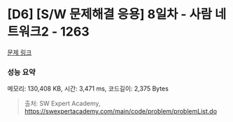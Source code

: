 # [D6] [S/W 문제해결 응용] 8일차 - 사람 네트워크2 - 1263 

[문제 링크](https://swexpertacademy.com/main/code/problem/problemDetail.do?contestProbId=AV18P2B6Iu8CFAZN) 

### 성능 요약

메모리: 130,408 KB, 시간: 3,471 ms, 코드길이: 2,375 Bytes



> 출처: SW Expert Academy, https://swexpertacademy.com/main/code/problem/problemList.do